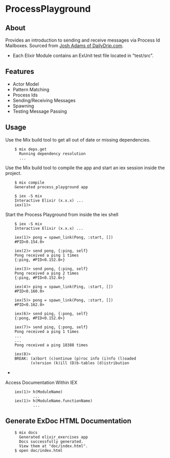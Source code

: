 # ProcessPlayground

## About
Provides an introduction to sending and receive messages via Process Id Mailboxes.
Sourced from [Josh Adams of DailyDrip.com](https://www.dailydrip.com).
* Each Elixir Module contains an ExUnit test file located in "test/src".

## Features
 * Actor Model
 * Pattern Matching
 * Process Ids
 * Sending/Receiving Messages
 * Spawning 
 * Testing Message Passing

## Usage
Use the Mix build tool to get all out of date or missing dependencies.
```
    $ mix deps.get
      Running dependency resolution
      ...
```

Use the Mix build tool to compile the app and start an iex session inside the project.
```
    $ mix compile
    Generated process_playground app

    $ iex -S mix
    Interactive Elixir (x.x.x) ...
    iex(1)>
```

Start the Process Playground from inside the iex shell

```   
    $ iex -S mix
    Interactive Elixir (x.x.x) ...

    iex(1)> pong = spawn_link(Pong, :start, [])
    #PID<0.154.0>
    
    iex(2)> send pong, {:ping, self}
    Pong received a ping 1 times
    {:ping, #PID<0.152.0>}
    
    iex(3)> send pong, {:ping, self}
    Pong received a ping 2 times
    {:ping, #PID<0.152.0>}
    
    iex(4)> ping = spawn_link(Ping, :start, [])
    #PID<0.160.0>

    iex(5)> pong = spawn_link(Pong, :start, [])
    #PID<0.162.0>

    iex(6)> send ping, {:pong, self}
    {:pong, #PID<0.152.0>}

    iex(7)> send ping, {:pong, self}
    Pong received a ping 1 times
    ...
    ...
    Pong received a ping 18388 times

    iex(8)>
    BREAK: (a)bort (c)ontinue (p)roc info (i)nfo (l)oaded
           (v)ersion (k)ill (D)b-tables (d)istribution
```
*

Access Documentation Within IEX
```   
    iex(1)> h(ModuleName) 
            ...
    iex(1)> h(ModuleName.functionName)
            ...    
```

## Generate ExDoc HTML Documentation
```
    $ mix docs
      Generated elixir_exercises app
      Docs successfully generated.
      View them at "doc/index.html".
    $ open doc/index.html
```